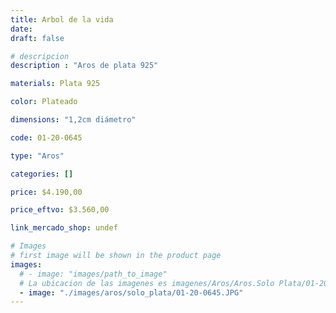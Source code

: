 ```yaml
---
title: Arbol de la vida
date: 
draft: false

# descripcion
description : "Aros de plata 925"

materials: Plata 925

color: Plateado

dimensions: "1,2cm diámetro"

code: 01-20-0645

type: "Aros"

categories: []

price: $4.190,00

price_eftvo: $3.560,00

link_mercado_shop: undef

# Images
# first image will be shown in the product page
images:
  # - image: "images/path_to_image"
  # La ubicacion de las imagenes es imagenes/Aros/Aros.Solo Plata/01-20-0645-arbol-de-la-vida
  - image: "./images/aros/solo_plata/01-20-0645.JPG"
---
```

